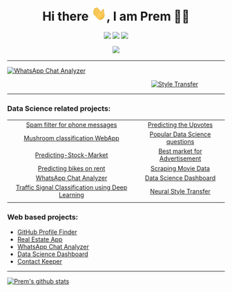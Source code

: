 <span align="center">
 <h1>Hi there <img src="https://raw.githubusercontent.com/ABSphreak/ABSphreak/master/gifs/Hi.gif" width="35px">, I am Prem 👨‍💻 </h1>
  
 
[![](https://img.icons8.com/color/32/000000/linkedin.png)](https://linkedin.com/in/premchandra-singh)
[![](https://img.icons8.com/color/32/000000/twitter.png)](#)
[![](https://img.icons8.com/plasticine/32/000000/gmail.png)](mailto:premchandra.singh.5268@gmail.com?Subject=From_GitHub)

![](https://komarev.com/ghpvc/?username=pcsingh&color=brightgreen&style=flat)

</span>

---

[![WhatsApp Chat Analyzer](https://github-readme-stats.vercel.app/api/pin/?username=pcsingh&repo=WhatsApp-Chat-Analyzer)](https://github.com/pcsingh/WhatsApp-Chat-Analyzer) 

&emsp; &emsp; &emsp; &emsp; &emsp; &emsp; &emsp; &emsp; &emsp; &emsp; &emsp; &emsp; &emsp; &emsp; &emsp; &emsp; &emsp; &emsp; &ensp; [![Style Transfer](https://github-readme-stats.vercel.app/api/pin/?username=pcsingh&repo=Neural_Style_Transfer)](https://github.com/pcsingh/Neural_Style_Transfer)

<!--
[![Dashboard](https://github-readme-stats.vercel.app/api/pin/?username=pcsingh&repo=Data-Science-Dashboard)](https://github.com/pcsingh/Data-Science-Dashboard) 

&emsp; &emsp; &emsp; &emsp; &emsp; &emsp; &emsp; &emsp; &emsp; &emsp; &emsp; &emsp; &emsp; &emsp; &emsp; &ensp; [![Top Langs](https://github-readme-stats.vercel.app/api/top-langs/?username=pcsingh&layout=compact&card_width=500)](https://github.com/pcsingh/Data-Science-Dashboard)
-->
<!--
**pcsingh/pcsingh** is a ✨ _special_ ✨ repository because its `README.md` (this file) appears on your GitHub profile.

Here are some ideas to get you started:

- 🔭 I’m currently working on ...
- 🌱 I’m currently learning ...
- 👯 I’m looking to collaborate on ...
- 🤔 I’m looking for help with ...
- 💬 Ask me about ...
- 📫 How to reach me: ...
- 😄 Pronouns: ...
- ⚡ Fun fact: ...
-->

---

### Data Science related projects:

|                                                                                                               |                                                                                             |
|:-------------------------------------------------------------------------------------------------------------:|:-------------------------------------------------------------------------------------------:|
| [Spam filter for phone messages](https://github.com/pcsingh/Spam-filter-for-Phone-Messages)                   | [Predicting the Upvotes](https://github.com/pcsingh/Predicting-the-Upvotes)                 |
| [Mushroom classification WebApp](https://github.com/pcsingh/ML-WebApp-with-Streamlit-and-Python)              | [Popular Data Science questions](https://github.com/pcsingh/Popular-Data-Science-Questions) |
| [Predicting-Stock-Market](https://github.com/pcsingh/Predicting-Stock-Market)                                 | [Best market for Advertisement](https://github.com/pcsingh/Best-Market-For-Advertisement)   |
| [Predicting bikes on rent](https://github.com/pcsingh/Predicting-Bikes-On-Rent)                               | [Scraping Movie Data](https://github.com/pcsingh/scraping_movie_data)                       |
| [WhatsApp Chat Analyzer](https://github.com/pcsingh/WhatsApp-Chat-Analyzer)                                   | [Data Science Dashboard](https://github.com/pcsingh/Data-Science-Dashboard)                 |
| [Traffic Signal Classification using Deep Learning](https://github.com/pcsingh/Traffic-Signal-Classification) | [Neural Style Transfer](https://github.com/pcsingh/Neural_Style_Transfer)                                                                                            |
|                                                                                                               |                                                                                             |


### Web based projects:
- [GitHub Profile Finder](https://github.com/pcsingh/Github-Profile-Finder)
- [Real Estate App](https://github.com/pcsingh/Real_Estate_App)
- [WhatsApp Chat Analyzer](https://github.com/pcsingh/WhatsApp-Chat-Analyzer)
- [Data Science Dashboard](https://github.com/pcsingh/Data-Science-Dashboard)
- [Contact Keeper](https://keepyourcontacts.herokuapp.com/login)

---

[![Prem's github stats](https://github-readme-stats.vercel.app/api?username=pcsingh&hide=stars&count_private=true&include_all_commits=true&show_icons=true&theme=algolia)](https://github.com/pcsingh/github-readme-stats)

